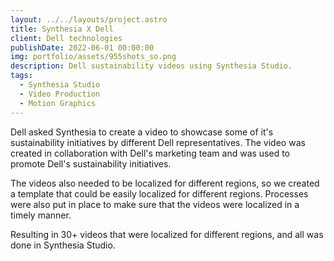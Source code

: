 ```yaml
---
layout: ../../layouts/project.astro
title: Synthesia X Dell
client: Dell technologies
publishDate: 2022-06-01 00:00:00
img: portfolio/assets/955shots_so.png
description: Dell sustainability videos using Synthesia Studio.
tags:
  - Synthesia Studio
  - Video Production
  - Motion Graphics
---
```


Dell asked Synthesia to create a video to showcase some of it's sustainability initiatives by different Dell representatives. The video was created in collaboration with Dell's marketing team and was used to promote Dell's sustainability initiatives.

The videos also needed to be localized for different regions, so we created a template that could be easily localized for different regions. Processes were also put in place to make sure that the videos were localized in a timely manner.

Resulting in 30+ videos that were localized for different regions, and all was done in Synthesia Studio.
